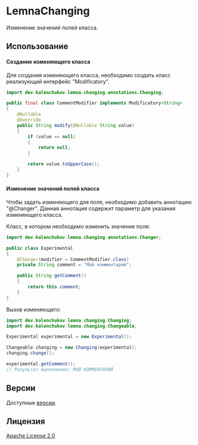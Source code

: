 # LemnaChanging

Изменение значений полей класса.

## Использование

#### Создание изменяющего класса

Для создания изменяющего класса, необходимо создать класс реализующий интерфейс "Modificatory".

```java
import dev.kalenchukov.lemna.changing.annotations.Changing;

public final class CommentModifier implements Modificatory<String>
{
	@Nullable
	@Override
	public String modify(@Nullable String value)
	{
		if (value == null)
		{
			return null;
		}

		return value.toUpperCase();
	}
}
```

#### Изменение значений полей класса

Чтобы задать изменяющего для поля, необходимо добавить аннотацию "@Changer".
Данная аннотация содержит параметр для указания изменяющего класса.

Класс, в котором необходимо изменить значение поля:

```java
import dev.kalenchukov.lemna.changing.annotations.Changer;

public class Experimental
{
	@Changer(modifier = CommentModifier.class)
	private String comment = "Мой комментарий";

	public String getComment()
	{
		return this.comment;
	}
}
```

Вызов изменяющего:

```java
import dev.kalenchukov.lemna.changing.Changing;
import dev.kalenchukov.lemna.changing.Changeable;

Experimental experimental = new Experimental();

Changeable changing = new Changing(experimental);
changing.change();

experimental.getComment();
// Результат выполнения: МОЙ КОММЕНТАРИЙ
```

## Версии

Доступные [версии](https://github.com/kalenchukov/LemnaChanging/releases).

## Лицензия

[Apache License 2.0](https://opensource.org/licenses/Apache-2.0)
